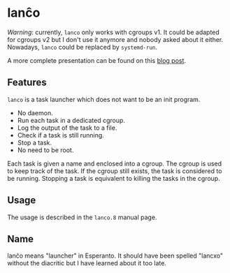 lanĉo
=====

*Warning*: currently, `lanco` only works with cgroups v1. It could be
adapted for cgroups v2 but I don't use it anymore and nobody asked
about it either. Nowadays, `lanco` could be replaced by `systemd-run`.

A more complete presentation can be found on this [blog post][].

[blog post]: https://vincent.bernat.ch/en/blog/2013-lanco

Features
--------

`lanco` is a task launcher which does not want to be an init program.

 - No daemon.
 - Run each task in a dedicated cgroup.
 - Log the output of the task to a file.
 - Check if a task is still running.
 - Stop a task.
 - No need to be root.

Each task is given a name and enclosed into a cgroup. The cgroup is
used to keep track of the task. If the cgroup still exists, the task
is considered to be running. Stopping a task is equivalent to killing
the tasks in the cgroup.

Usage
-----

The usage is described in the `lanco.8` manual page.

Name
----

lanĉo means "launcher" in Esperanto. It should have been spelled
"lancxo" without the diacritic but I have learned about it too late.
